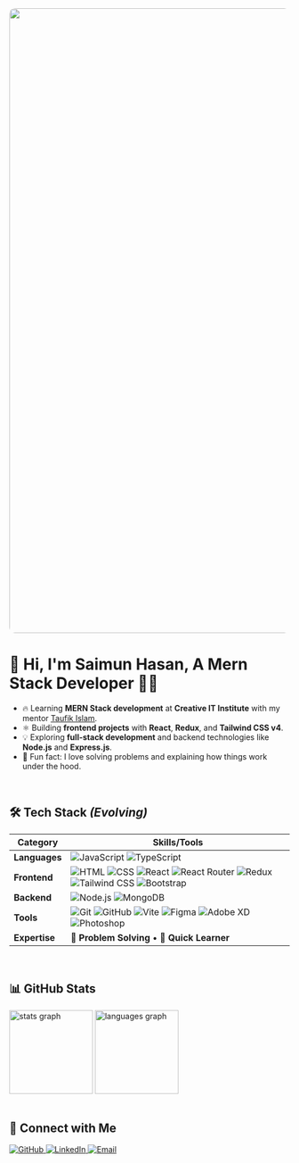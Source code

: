<div align="center">
 <img src="https://i.ibb.co/PmS7gb0/js.gif" align="center" style="width:70rem; border-radius:10px;" /> 
</div>

# <div align="">👋 Hi, I'm **Saimun Hasan**, A Mern Stack Developer 👨‍💻</div>
- 🔥 Learning **MERN Stack development** at **Creative IT Institute** with my mentor [<u>Taufik Islam</u>](https://github.com/taufik69).
- ⚛️ Building **frontend projects** with **React**, **Redux**, and **Tailwind CSS v4**.
- 💡 Exploring **full-stack development** and backend technologies like **Node.js** and **Express.js**.
- 🧠 Fun fact: I love solving problems and explaining how things work under the hood.  

<br/>

## 🛠️ **Tech Stack** *(Evolving)*

| **Category**       | **Skills/Tools**                                                                                     |
|--------------------|------------------------------------------------------------------------------------------------------|
| **Languages**       | ![JavaScript](https://img.shields.io/badge/JavaScript-F7DF1E?style=flat&logo=javascript&logoColor=black) ![TypeScript](https://img.shields.io/badge/TypeScript-3178C6?style=flat&logo=typescript&logoColor=white) |
| **Frontend**        | ![HTML](https://img.shields.io/badge/HTML5-E34F26?style=flat&logo=html5&logoColor=white) ![CSS](https://img.shields.io/badge/CSS3-1572B6?style=flat&logo=css3&logoColor=white) ![React](https://img.shields.io/badge/React-61DAFB?style=flat&logo=react&logoColor=black) ![React Router](https://img.shields.io/badge/React_Router-CA4245?style=flat&logo=react-router&logoColor=white) ![Redux](https://img.shields.io/badge/Redux-764ABC?style=flat&logo=redux&logoColor=white) ![Tailwind CSS](https://img.shields.io/badge/Tailwind_CSS-06B6D4?style=flat&logo=tailwind-css&logoColor=white) ![Bootstrap](https://img.shields.io/badge/Bootstrap-7952B3?style=flat&logo=bootstrap&logoColor=white) |
| **Backend**         | ![Node.js](https://img.shields.io/badge/Node.js-339933?style=flat&logo=node.js&logoColor=white) ![MongoDB](https://img.shields.io/badge/MongoDB-47A248?style=flat&logo=mongodb&logoColor=white) |
| **Tools**           | ![Git](https://img.shields.io/badge/Git-F05032?style=flat&logo=git&logoColor=white) ![GitHub](https://img.shields.io/badge/GitHub-181717?style=flat&logo=github&logoColor=white) ![Vite](https://img.shields.io/badge/Vite-646CFF?style=flat&logo=vite&logoColor=white) ![Figma](https://img.shields.io/badge/Figma-F24E1E?style=flat&logo=figma&logoColor=white) ![Adobe XD](https://img.shields.io/badge/Adobe_XD-FF61F6?style=flat&logo=adobe-xd&logoColor=white) ![Photoshop](https://img.shields.io/badge/Adobe_Photoshop-31A8FF?style=flat&logo=adobe-photoshop&logoColor=white) |
| **Expertise**       | 🧩 **Problem Solving** • 🚀 **Quick Learner** |

<br/>

## 📊 **GitHub Stats**

<div align="left">
  <img src="https://github-readme-stats.vercel.app/api?username=saimunhasanrifat14&hide_title=false&hide_rank=false&show_icons=true&include_all_commits=true&count_private=true&disable_animations=false&theme=dracula&locale=en&hide_border=false" height="150" alt="stats graph" />
  <img src="https://github-readme-stats.vercel.app/api/top-langs?username=saimunhasanrifat14&locale=en&hide_title=false&layout=compact&card_width=380&langs_count=5&theme=dracula&hide_border=false" height="150" alt="languages graph" />
</div>

<br/>

## 🤝 Connect with Me

<div align="">
<a href="https://github.com/saimunhasanrifat14" target="_blank">
  <img src="https://img.shields.io/badge/github-%2324292e.svg?&style=for-the-badge&logo=github&logoColor=white" alt="GitHub" />
</a>
<a href="https://www.linkedin.com/in/saimunhasan/" target="_blank">
  <img src="https://img.shields.io/badge/linkedin-%231E77B5.svg?&style=for-the-badge&logo=linkedin&logoColor=white" alt="LinkedIn" />
</a>
<a href="mailto:saimunhasanrifat14@gmail.com" target="_blank">
  <img src="https://img.shields.io/badge/email-D14836?style=for-the-badge&logo=gmail&logoColor=white" alt="Email" />
</a>
</div>

